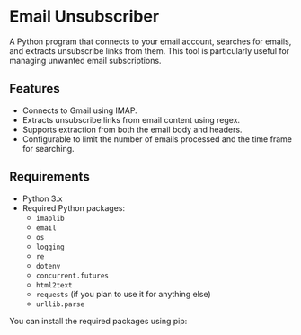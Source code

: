 # Email Unsubscriber

A Python program that connects to your email account, searches for emails, and extracts unsubscribe links from them. This tool is particularly useful for managing unwanted email subscriptions.

## Features

- Connects to Gmail using IMAP.
- Extracts unsubscribe links from email content using regex.
- Supports extraction from both the email body and headers.
- Configurable to limit the number of emails processed and the time frame for searching.

## Requirements

- Python 3.x
- Required Python packages:
  - `imaplib`
  - `email`
  - `os`
  - `logging`
  - `re`
  - `dotenv`
  - `concurrent.futures`
  - `html2text`
  - `requests` (if you plan to use it for anything else)
  - `urllib.parse`

You can install the required packages using pip:





